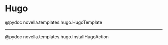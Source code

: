 # Hugo

@pydoc novella.templates.hugo.HugoTemplate

---

@pydoc novella.templates.hugo.InstallHugoAction
